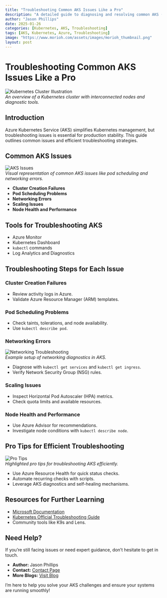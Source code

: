 ```yaml
---
title: "Troubleshooting Common AKS Issues Like a Pro"
description: "A detailed guide to diagnosing and resolving common AKS (Azure Kubernetes Service) issues efficiently using the right tools and techniques."
author: "Jason Phillips"
date: 2025-01-26
categories: [Kubernetes, AKS, Troubleshooting]
tags: [AKS, Kubernetes, Azure, Troubleshooting]
image: "https://www.morioh.com/assets/images/morioh_thumbnail.png"
layout: post
---
```


# Troubleshooting Common AKS Issues Like a Pro

![Kubernetes Cluster Illustration](https://www.morioh.com/assets/images/morioh_thumbnail.png)  
*An overview of a Kubernetes cluster with interconnected nodes and diagnostic tools.*

## Introduction
Azure Kubernetes Service (AKS) simplifies Kubernetes management, but troubleshooting issues is essential for production stability. This guide outlines common issues and efficient troubleshooting strategies.

## Common AKS Issues
![AKS Issues](https://www.morioh.com/assets/images/morioh_thumbnail.png)  
*Visual representation of common AKS issues like pod scheduling and networking errors.*

- **Cluster Creation Failures**
- **Pod Scheduling Problems**
- **Networking Errors**
- **Scaling Issues**
- **Node Health and Performance**

## Tools for Troubleshooting AKS
- Azure Monitor
- Kubernetes Dashboard
- `kubectl` commands
- Log Analytics and Diagnostics

## Troubleshooting Steps for Each Issue

### Cluster Creation Failures
- Review activity logs in Azure.
- Validate Azure Resource Manager (ARM) templates.

### Pod Scheduling Problems
- Check taints, tolerations, and node availability.
- Use `kubectl describe pod`.

### Networking Errors
![Networking Troubleshooting](https://www.morioh.com/assets/images/morioh_thumbnail.png)  
*Example setup of networking diagnostics in AKS.*

- Diagnose with `kubectl get services` and `kubectl get ingress`.
- Verify Network Security Group (NSG) rules.

### Scaling Issues
- Inspect Horizontal Pod Autoscaler (HPA) metrics.
- Check quota limits and available resources.

### Node Health and Performance
- Use Azure Advisor for recommendations.
- Investigate node conditions with `kubectl describe node`.

## Pro Tips for Efficient Troubleshooting
![Pro Tips](https://www.morioh.com/assets/images/morioh_thumbnail.png)  
*Highlighted pro tips for troubleshooting AKS efficiently.*

- Use Azure Resource Health for quick status checks.
- Automate recurring checks with scripts.
- Leverage AKS diagnostics and self-healing mechanisms.

## Resources for Further Learning
- [Microsoft Documentation](https://learn.microsoft.com)
- [Kubernetes Official Troubleshooting Guide](https://kubernetes.io/docs/tasks/debug-application-cluster/)
- Community tools like K9s and Lens.

## Need Help?  
If you’re still facing issues or need expert guidance, don’t hesitate to get in touch.  

- **Author:** Jason Phillips  
- **Contact:** [Contact Page](https://www.jasonphillips.cloud/contact)  
- **More Blogs:** [Visit Blog](https://www.jasonphillips.cloud)  

I’m here to help you solve your AKS challenges and ensure your systems are running smoothly!
